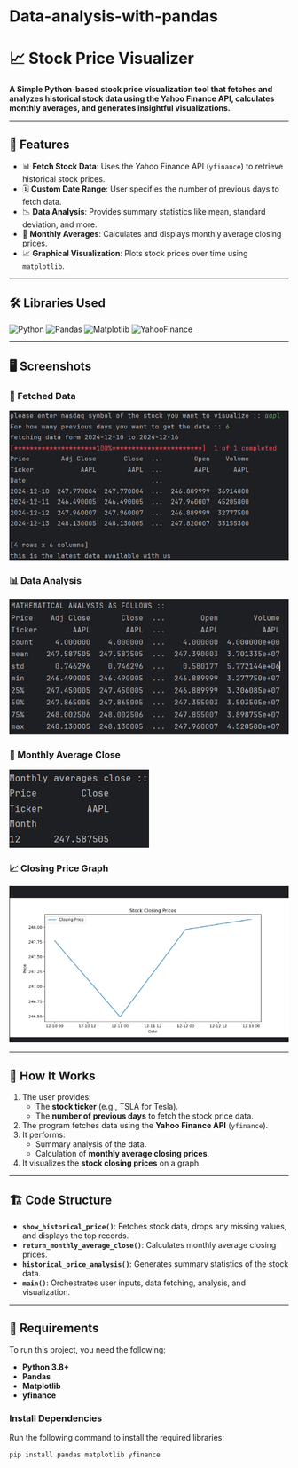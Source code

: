 # Data-analysis-with-pandas
# 📈 Stock Price Visualizer

**A Simple Python-based stock price visualization tool that fetches and analyzes historical stock data using the Yahoo Finance API, calculates monthly averages, and generates insightful visualizations.**  

---

## 🚀 Features
- 📊 **Fetch Stock Data**: Uses the Yahoo Finance API (`yfinance`) to retrieve historical stock prices.
- 🗓️ **Custom Date Range**: User specifies the number of previous days to fetch data.
- 📉 **Data Analysis**: Provides summary statistics like mean, standard deviation, and more.
- 📅 **Monthly Averages**: Calculates and displays monthly average closing prices.
- 📈 **Graphical Visualization**: Plots stock prices over time using `matplotlib`.

---

## 🛠️ Libraries Used  
![Python](https://img.shields.io/badge/Python-3.8+-blue?logo=python&logoColor=white)
![Pandas](https://img.shields.io/badge/Pandas-Data%20Analysis-150458?logo=pandas)
![Matplotlib](https://img.shields.io/badge/Matplotlib-Visualization-ffb800?logo=plotly)
![YahooFinance](https://img.shields.io/badge/Yahoo%20Finance-API%20Integration-232F3E?logo=yahoo)

---

## 🖥️ Screenshots

### 📄 Fetched Data
![Fetched Data](images/data.PNG)

### 📊 Data Analysis
![Data Analysis](images/data_analysis.png)

### 📅 Monthly Average Close
![Monthly Average Close](images/monthly_average_close.png)

### 📈 Closing Price Graph
![Graph](images/graph.png)

---

## 📜 How It Works

1. The user provides:
   - The **stock ticker** (e.g., TSLA for Tesla).
   - The **number of previous days** to fetch the stock price data.
2. The program fetches data using the **Yahoo Finance API** (`yfinance`).
3. It performs:
   - Summary analysis of the data.
   - Calculation of **monthly average closing prices**.
4. It visualizes the **stock closing prices** on a graph.

---

## 🏗️ Code Structure

- **`show_historical_price()`**: Fetches stock data, drops any missing values, and displays the top records.
- **`return_monthly_average_close()`**: Calculates monthly average closing prices.
- **`historical_price_analysis()`**: Generates summary statistics of the stock data.
- **`main()`**: Orchestrates user inputs, data fetching, analysis, and visualization.

---

## 🧩 Requirements
To run this project, you need the following:

- **Python 3.8+**
- **Pandas**
- **Matplotlib**
- **yfinance**

### Install Dependencies
Run the following command to install the required libraries:
```bash
pip install pandas matplotlib yfinance

